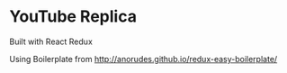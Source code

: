 YouTube Replica
=========================

Built with React Redux

Using Boilerplate from http://anorudes.github.io/redux-easy-boilerplate/
